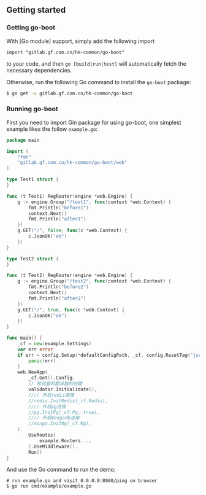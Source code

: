 ## Getting started

### Getting go-boot

With [Go module] support, simply add the following import

```
import "gitlab.gf.com.cn/hk-common/go-boot"
```

to your code, and then `go [build|run|test]` will automatically fetch the necessary dependencies.

Otherwise, run the following Go command to install the `go-boot` package:

```sh
$ go get -u gitlab.gf.com.cn/hk-common/go-boot
```

### Running go-boot

First you need to import Gin package for using go-boot, one simplest example likes the follow `example.go`:

```go
package main

import (
	"fmt"
	"gitlab.gf.com.cn/hk-common/go-boot/web"
)

type Test1 struct {
}

func (t Test1) RegRouter(engine *web.Engine) {
	g := engine.Group("/test1", func(context *web.Context) {
		fmt.Println("before1")
		context.Next()
		fmt.Println("after1")
	})
	g.GET("/", false, func(c *web.Context) {
		c.JsonOK("ok")
	})
}

type Test2 struct {
}

func (t Test2) RegRouter(engine *web.Engine) {
	g := engine.Group("/test2", func(context *web.Context) {
		fmt.Println("before2")
		context.Next()
		fmt.Println("after2")
	})
	g.GET("/", true, func(c *web.Context) {
		c.JsonOK("ok")
	})
}

func main() {
	_cf = new(example.Settings)
	var err error
	if err = config.Setup(*defaultConfigPath, _cf, config.ResetTag("json")); err != nil {
		panic(err)
	}
	web.NewApp(
		_cf.Get().Config,
		// 校验器和翻译器的创建
		validator.InitValidate(),
		//// 开启redis连接
		//redis.InitRedis(_cf.Redis),
		//// 开启pg连接
		//pg.InitPg(_cf.Pg, true),
		//// 开启mongodb连接
		//mongo.InitMg(_cf.Mg),
	).
		UseRoutes(
			example.Routers...,
		).UseMiddleware().
		Run()
}


```

And use the Go command to run the demo:

```
# run example.go and visit 0.0.0.0:8080/ping on browser
$ go run cmd/example/example.go
```
